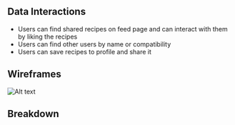 ## **Data Interactions**

 - Users can find shared recipes on feed page and can interact with them by liking the recipes
- Users can find other users by name or compatibility
- Users can save recipes to profile and share it

## **Wireframes**
![Alt text](https://github.com/william-murphy/cs326-final-pi/blob/main/docs/milestone1-images/login.PNG?raw=true)

## **Breakdown**
